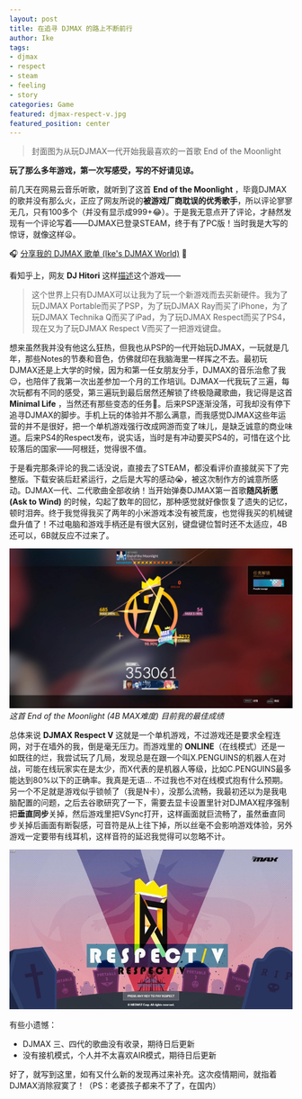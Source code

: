 ```yaml
---
layout: post
title: 在追寻 DJMAX 的路上不断前行
author: Ike
tags: 
- djmax
- respect
- steam
- feeling
- story
categories: Game
featured: djmax-respect-v.jpg
featured_position: center
---
```


> 封面图为从玩DJMAX一代开始我最喜欢的一首歌 End of the Moonlight

**玩了那么多年游戏，第一次写感受，写的不好请见谅。**

前几天在网易云音乐听歌，就听到了这首 **End of the Moonlight** ，毕竟DJMAX的歌并没有那么火，正应了网友所说的**被游戏厂商耽误的优秀歌手**，所以评论寥寥无几，只有100多个（并没有显示成999+😂）。于是我无意点开了评论，才赫然发现有一个评论写着——DJMAX已登录STEAM，终于有了PC版！当时我是大写的惊讶，就像这样😦。

🎧 [分享我的 DJMAX 歌单 (Ike's DJMAX World)](https://music.163.com/playlist?id=4990733313&userid=43238090) 🎵

看知乎上，网友 **DJ Hitori** 这样[描述](https://www.zhihu.com/question/361797483/answer/944316872)这个游戏——
> 这个世界上只有DJMAX可以让我为了玩一个新游戏而去买新硬件。我为了玩DJMAX Portable而买了PSP，为了玩DJMAX Ray而买了iPhone，为了玩DJMAX Technika Q而买了iPad，为了玩DJMAX Respect而买了PS4，现在又为了玩DJMAX Respect V而买了一把游戏键盘。

想来虽然我并没有他这么狂热，但我也从PSP的一代开始玩DJMAX，一玩就是几年，那些Notes的节奏和音色，仿佛就印在我脑海里一样挥之不去。最初玩DJMAX还是上大学的时候，因为和第一任女朋友分手，DJMAX的音乐治愈了我😌，也陪伴了我第一次出差参加一个月的工作培训。DJMAX一代我玩了三遍，每次玩都有不同的感受，第三遍玩到最后居然还解锁了终极隐藏歌曲，我记得是这首 **Minimal Life** ，当然还有那些变态的任务🤣。后来PSP逐渐没落，可我却没有停下追寻DJMAX的脚步。手机上玩的体验并不那么满意，而我感觉DJMAX这些年运营的并不是很好，把一个单机游戏强行改成网游而变了味儿，是缺乏诚意的商业味道。后来PS4的Respect发布，说实话，当时是有冲动要买PS4的，可惜在这个比较落后的国家——阿根廷，觉得很不值。

于是看完那条评论的我二话没说，直接去了STEAM，都没看评价直接就买下了完整版。下载安装后赶紧运行，之后是大写的感动😭，被这次制作方的诚意所感动。DJMAX一代、二代歌曲全部收纳！当开始弹奏DJMAX第一首歌**随风祈愿 (Ask to Wind)** 的时候，勾起了数年的回忆，那种感觉就好像恢复了遗失的记忆，顿时泪奔。终于我觉得我买了两年的小米游戏本没有被荒废，也觉得我买的机械键盘升值了！不过电脑和游戏手柄还是有很大区别，键盘键位暂时还不太适应，4B还可以，6B就反应不过来了。

![目前为止的最佳成绩](/assets/img/posts/2020/djmax-end-of-the-moonlight.jpg)
*这首 End of the Moonlight (4B MAX难度) 目前我的最佳成绩*

总体来说 **DJMAX Respect V** 这就是一个单机游戏，不过游戏还是要求全程连网，对于在墙外的我，倒是毫无压力。而游戏里的 **ONLINE**（在线模式）还是一如既往的烂，我尝试玩了几局，发现总是在跟一个叫X.PENGUINS的机器人在对战，可能在线玩家实在是太少，而X代表的是机器人等级，比如C.PENGUINS最多能达到80%以下的正确率。我真是无语... 不过我也不对在线模式抱有什么预期。另一个不足就是游戏似乎锁帧了（我是N卡），没那么流畅，我最初还以为是我电脑配置的问题，之后去谷歌研究了一下，需要去显卡设置里针对DJMAX程序强制把**垂直同步**关掉，然后游戏里把VSync打开，这样画面就巨流畅了，虽然垂直同步关掉后画面有断裂感，可音符是从上往下掉，所以丝毫不会影响游戏体验，另外游戏一定要带有线耳机，这样音符的延迟我觉得可以忽略不计。

![DJMAX Respect V 主界面](/assets/img/posts/2020/djmax-respect-v-mainmenu.jpg)

有些小遗憾：
- DJMAX 三、四代的歌曲没有收录，期待日后更新
- 没有接机模式，个人并不太喜欢AIR模式，期待日后更新

好了，就写到这里，如有又什么新的发现再过来补充。这次疫情期间，就指着DJMAX消除寂寞了！（PS：老婆孩子都来不了了，在国内）